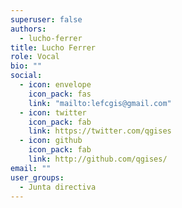 ```yaml
---
superuser: false
authors:
  - lucho-ferrer
title: Lucho Ferrer
role: Vocal
bio: ""
social:
  - icon: envelope
    icon_pack: fas
    link: "mailto:lefcgis@gmail.com"
  - icon: twitter
    icon_pack: fab
    link: https://twitter.com/qgises
  - icon: github
    icon_pack: fab
    link: http://github.com/qgises/
email: ""
user_groups:
  - Junta directiva
---
```

